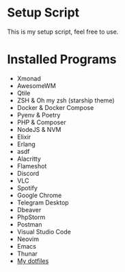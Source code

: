 # Setup Script

This is my setup script, feel free to use.


# Installed Programs

- Xmonad
- AwesomeWM
- Qtile
- ZSH & Oh my zsh (starship theme)
- Docker & Docker Compose
- Pyenv & Poetry
- PHP & Composer
- NodeJS & NVM
- Elixir
- Erlang
- asdf
- Alacritty
- Flameshot
- Discord
- VLC
- Spotify
- Google Chrome
- Telegram Desktop
- Dbeaver
- PhpStorm
- Postman
- Visual Studio Code
- Neovim
- Emacs
- Thunar
- [My dotfiles](https://github.com/jvklj/dotfiles)
